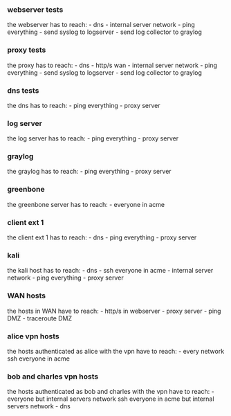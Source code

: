 ### webserver tests
the webserver has to reach:
    - dns
    - internal server network
    - ping everything 
    - send syslog to logserver
    - send log collector to graylog

### proxy tests
the proxy has to reach:
    - dns
    - http/s wan
    - internal server network
    - ping everything 
    - send syslog to logserver
    - send log collector to graylog

### dns tests
the dns has to reach:
    - ping everything
    - proxy server

### log server
the log server has to reach:
    - ping everything
    - proxy server

### graylog
the graylog has to reach:
    - ping everything
    - proxy server

### greenbone
the greenbone server has to reach:
    - everyone in acme

### client ext 1
the client ext 1 has to reach:
    - dns
    - ping everything
    - proxy server

### kali
the kali host has to reach:
    - dns
    - ssh everyone in acme
    - internal server network
    - ping everything
    - proxy server

### WAN hosts
the hosts in WAN have to reach:
    - http/s in webserver
    - proxy server
    - ping DMZ
    - traceroute DMZ

### alice vpn hosts
the hosts authenticated as alice with the vpn have to reach:
    - every network
        ssh everyone in acme

### bob and charles vpn hosts
the hosts authenticated as bob and charles with the vpn have to reach:
    - everyone but internal servers network
        ssh everyone in acme but internal servers network
    - dns
